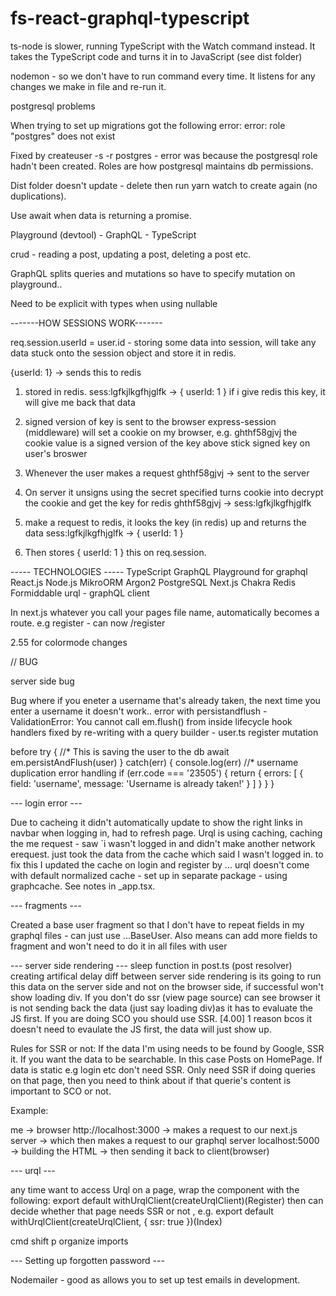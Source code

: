 # fs-react-graphql-typescript

ts-node is slower, running TypeScript with the Watch command instead.
It takes the TypeScript code and turns it in to JavaScript (see dist folder)

nodemon - so we don't have to run command every time. It listens for any changes we make in file and re-run it.

postgresql problems

When trying to set up migrations got the following error:
error: role "postgres" does not exist

Fixed by createuser -s -r postgres - error was because the postgresql role hadn't been created.
Roles are how postgresql maintains db permissions.

Dist folder doesn't update - delete then run yarn watch to create again (no duplications).

Use await when data is returning a promise.

Playground (devtool) - GraphQL - TypeScript

crud - reading a post, updating a post, deleting a post etc.

GraphQL splits queries and mutations so have to specify mutation on playground..

Need to be explicit with types when using nullable 

-------HOW SESSIONS WORK-------

req.session.userId = user.id - storing some data into session, will take any data stuck onto the session object and store it in redis.


{userId: 1} -> sends this to redis

1. stored in redis.
sess:lgfkjlkgfhjglfk -> { userId: 1 }
if i give redis this key, it will give me back that data

2. signed version of key is sent to the browser
express-session (middleware) will set a cookie on my browser, e.g. ghthf58gjvj
the cookie value is a signed version of the key above
stick signed key on user's broswer

3. Whenever the user makes a request
ghthf58gjvj -> sent to the server

4. On server it unsigns using the secret specified
turns cookie into
decrypt the cookie and get the key for redis
ghthf58gjvj -> sess:lgfkjlkgfhjglfk 

5. make a request to redis, it looks the key (in redis) up and returns the data
sess:lgfkjlkgfhjglfk -> { userId: 1 }

6. Then stores { userId: 1 } this on req.session.


----- TECHNOLOGIES -----
TypeScript
GraphQL
Playground for graphql
React.js
Node.js
MikroORM
Argon2
PostgreSQL
Next.js
Chakra
Redis
Formiddable urql - graphQL client

In next.js whatever you call your pages file name, automatically becomes a route. e.g register - can now /register

2.55 for colormode changes

// BUG

server side bug

Bug where if you eneter a username that's already taken, the next time you enter a username it doesn't work..
error with persistandflush - ValidationError: You cannot call em.flush() from inside lifecycle hook handlers
fixed by re-writing with a query builder - user.ts register mutation

before 
 try {
    //* This is saving the user to the db
    await em.persistAndFlush(user)
    } catch(err) {
      console.log(err)
      //* username duplication error handling
      if (err.code === '23505') {
        return {
          errors: [
            {
            field: 'username',
            message: 'Username is already taken!'
          }
        ]
      }
    } 
  }

--- login error ---

Due to cacheing it didn't automatically update to show the right links in navbar when logging in, had to refresh page.
Urql is using caching, caching the me request - saw `i wasn't logged in and didn't make another network erequest. just took the data from the cache which said I wasn't logged in.
to fix this I updated the cache on login and register by ...
urql doesn't come with default normalized cache - set up in separate package - using graphcache. See notes in _app.tsx.

--- fragments ---

Created a base user fragment so that I don't have to repeat fields in my graphql files -
can just use ...BaseUser. Also means can add more fields to fragment and won't need to do it in all files with user


--- server side rendering ---
sleep function in post.ts (post resolver) creating artifical delay
diff between server side rendering is its going to run this data on the server side and not on the browser side,
if successful won't show loading div.
If you don't do ssr (view page source) can see browser it is not sending back the data (just say loading div)as it has to evaluate the JS first.
If you are doing SCO you should use SSR. [4.00]
1 reason bcos it doesn't need to evaulate the JS first, the data will just show up.

Rules for SSR or not:
If the data I'm using needs to be found by Google, SSR it. If you want the data to be searchable. In this case Posts on HomePage.
If data is static e.g login etc don't need SSR.
Only need SSR if doing queries on that page, then you need to think about if that querie's content is important to SCO or not.

Example:

me -> browser http://localhost:3000
-> makes a request to our next.js server
-> which then makes a request to our graphql server localhost:5000
-> building the HTML
-> then sending it back to client(browser)

--- urql ---

any time want to access Urql on a page, wrap the component with the following:
export default withUrqlClient(createUrqlClient)(Register)
then can decide whether that page needs SSR or not , e.g.
export default withUrqlClient(createUrqlClient, { ssr: true })(Index)

cmd shift p organize imports

--- Setting up forgotten password ---

Nodemailer - good as allows you to set up test emails in development.


